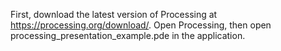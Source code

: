 First, download the latest version of Processing at https://processing.org/download/.  Open Processing, then open processing_presentation_example.pde in the application.
